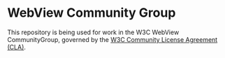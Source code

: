 # WebView Community Group

This repository is being used for work in the W3C WebView CommunityGroup, governed by the [W3C Community License Agreement (CLA)](https://www.w3.org/community/about/agreements/cla/).
